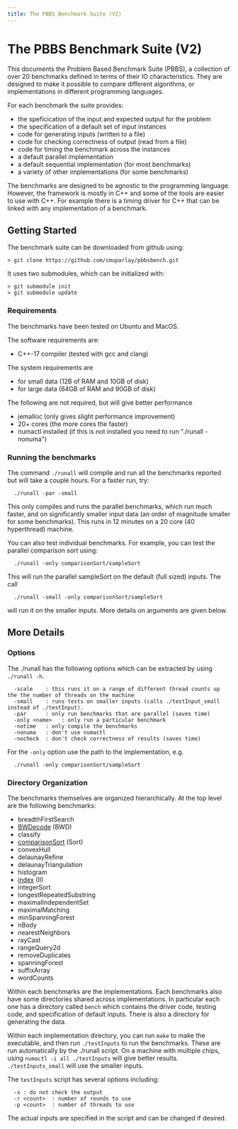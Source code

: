 ```yaml
---
title: The PBBS Benchmark Suite (V2)
---
```


#  The PBBS Benchmark Suite (V2)

This documents the Problem Based Benchmark Suite (PBBS), a collection
of over 20 benchmarks defined in terms of their IO characteristics.
They are designed to make it possible to compare different algorithms,
or implementations in different programming languages.

For each benchmark the suite provides:

- the speficication of the input and expected output for the problem
- the specification of a default set of input instances 
- code for generating inputs (written to a file)
- code for checking correctness of output (read from a file)
- code for timing the benchmark across the instances
- a default parallel implementation
- a default sequential implementation (for most benchmarks)
- a variety of other implementations (for some benchmarks)

The benchmarks are designed to be agnostic to the programming
language.  However, the framework is mostly in C++ and some of the
tools are easier to use with C++.  For example there is a timing
driver for C++ that can be linked with any implementation of a
benchmark.

## Getting Started

The benchmark suite can be downloaded from github using:

```
> git clone https://github.com/cmuparlay/pbbsbench.git
```

It uses two submodules, which can be initialized with:

```
> git submodule init
> git submodule update
```

### Requirements

The benchmarks have been tested on Ubuntu and MacOS.

The software requirements are:

- C++-17 compiler (tested with gcc and clang)

The system requirements are

- for small data (12B of RAM and 10GB of disk)
- for large data (64GB of RAM and 90GB of disk)

The following are not required, but will give better performance

- jemalloc  (only gives slight performance improvement)
- 20+ cores (the more cores the faster)
- numactl installed (if this is not installed you need to run "./runall -nonuma")

### Running the benchmarks

The command `./runall` will compile and run all the benchmarks
reported but will take a couple hours.  For a faster run, try:

```
  ./runall -par -small
```
  
This only compiles and runs the parallel benchmarks, which run much faster, and on
significantly smaller input data (an order of magnitude smaller for some benchmarks).
This runs in 12 minutes on a 20 core (40 hyperthread) machine.

You can also test individual benchmarks.   For example, you can test the
parallel comparison sort using:

```
  ./runall -only comparisonSort/sampleSort
 ```
  
This will run the parallel sampleSort on the default (full sized) inputs.
The call

```
  ./runall -small -only comparisonSort/sampleSort
```
  
will run it on the smaller inputs.  More details on arguments are
given below.

## More Details


### Options

The ./runall has the following options which can be extracted by using
`./runall -h`.

```
  -scale    : this runs it on a range of different thread counts up the the number of threads on the machine
  -small    : runs tests on smaller inputs (calls ./testInput_small instead of ./testInput).
  -par      : only run benchmarks that are parallel (saves time)
  -only <name>   : only run a particular benchmark
  -notime   : only compile the benchmarks
  -nonuma   : don't use numactl
  -nocheck  : don't check correctness of results (saves time)
```
  
For the `-only` option use the path to the implementation, e.g.

```
  ./runall -only comparisonSort/sampleSort
```

### Directory Organization

The benchmarks themselves are organized hierarchically.  At the top
level are the following benchmarks:

- breadthFirstSearch
- [BWDecode](https://cmuparlay.github.io/pbbsbench/benchmarks/BWDecode.html) (BWD)
- classify
- [comparisonSort](https://cmuparlay.github.io/pbbsbench/benchmarks/comparisonSort.html) (Sort)
- convexHull
- delaunayRefine
- delaunayTriangulation
- histogram
- [index](https://cmuparlay.github.io/pbbsbench/benchmarks/index.html) (II)
- integerSort
- longestRepeatedSubstring
- maximalIndependentSet
- maximalMatching
- minSpanningForest
- nBody
- nearestNeighbors
- rayCast
- rangeQuery2d
- removeDuplicates	
- spanningForest
- suffixArray
- wordCounts

Within each benchmarks are the implementations.   Each benchmarks also
have some directories shared across implementations.  In particular
each one has a directory called `bench` which contains the driver
code, testing code, and specification of default inputs.  There is
also a directory for generating the data.

Within each implementation directory, you can run `make` to make the
executable, and then run `./testInputs` to run the benchmarks.  These
are run automatically by the ./runall script.  On a machine with
multiple chips, using `numactl -i all ./testInputs` will give better
results.  `./testInputs_small` will use the smaller inputs.

The `testInputs` script has several options including:

```
  -x : do not check the output
  -r <count>  : number of rounds to use
  -p <count>  : number of threads to use
  ```
  
The actual inputs are specified in the script and can be changed if desired.



